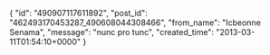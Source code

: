  {
   "id": "490907117611892",
   "post_id": "462493170453287_490608044308466",
   "from_name": "Icbeonne Senama",
   "message": "nunc pro tunc",
   "created_time": "2013-03-11T01:54:10+0000"
 }
